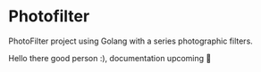 # Photofilter
PhotoFilter project using Golang with a series photographic filters.

Hello there good person :), documentation upcoming 🚀 
